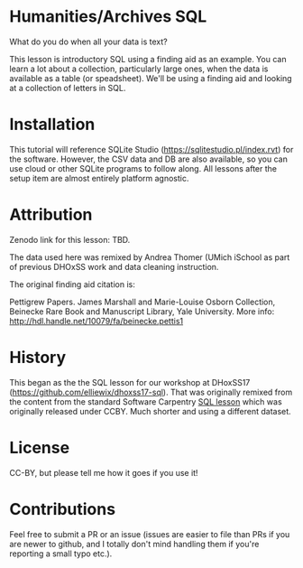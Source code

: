 # Humanities/Archives SQL

What do you do when all your data is text?  

This lesson is introductory SQL using a finding aid as an example. You can learn a lot about a collection, particularly large ones, when the data is available as a table (or speadsheet). We'll be using a finding aid and looking at a collection of letters in SQL.

# Installation

This tutorial will reference SQLite Studio (https://sqlitestudio.pl/index.rvt) for the software. However, the CSV data and DB are also available, so you can use cloud or other SQLite programs to follow along.  All lessons after the setup item are almost entirely platform agnostic.

# Attribution

Zenodo link for this lesson: TBD.

The data used here was remixed by Andrea Thomer (UMich iSchool as part of previous DHOxSS work and data cleaning instruction.

The original finding aid citation is:

Pettigrew Papers. James Marshall and Marie-Louise Osborn Collection, Beinecke Rare Book and Manuscript Library, Yale University.  More info:  http://hdl.handle.net/10079/fa/beinecke.pettis1

# History

This began as the the SQL lesson for our workshop at DHoxSS17 (https://github.com/elliewix/dhoxss17-sql).  That was originally remixed from the content from the standard Software Carpentry [SQL lesson](https://swcarpentry.github.io/sql-novice-survey/license/) which was originally released under CCBY.  Much shorter and using a different dataset.

# License

CC-BY, but please tell me how it goes if you use it!

# Contributions

Feel free to submit a PR or an issue (issues are easier to file than PRs if you are newer to github, and I totally don't mind handling them if you're reporting a small typo etc.).

